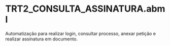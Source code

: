 # TRT2_CONSULTA_ASSINATURA.abml
Automatização para realizar login, consultar processo, anexar petição e realizar assinatura em documento.
